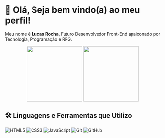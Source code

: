 <h1>👋 Olá, Seja bem vindo(a) ao meu perfil!</h1>

<p>Meu nome é <strong>Lucas Rocha</strong>, Futuro Desenvolvedor Front-End apaixonado por Tecnologia, Programação e RPG.</p>

<div align="center">
    <img height="180em" src="https://github-readme-stats.vercel.app/api?username=LuckasRocha&show_icons=true&theme=dracula&include_all_commits=true&count_private=true">
    <img height="180em" src="https://github-readme-stats.vercel.app/api/top-langs/?username=LuckasRocha&layout=compact&langs_count=7&theme=dracula">
</div>

<h2>🛠️ Linguagens e Ferramentas que Utilizo</h2>

<div>
    <img src="https://img.shields.io/badge/HTML5-E34F26?style=for-the-badge&logo=html5&logoColor=white" alt="HTML5">
    <img src="https://img.shields.io/badge/CSS3-1572B6?style=for-the-badge&logo=css3&logoColor=white" alt="CSS3">
    <img src="https://img.shields.io/badge/JavaScript-F7DF1E?style=for-the-badge&logo=javascript&logoColor=black" alt="JavaScript">
    <img src="https://img.shields.io/badge/Git-E34F26?style=for-the-badge&logo=git&logoColor=white" alt="Git">
    <img src="https://img.shields.io/badge/GitHub-100000?style=for-the-badge&logo=github&logoColor=white" alt="GitHub">
</div>
